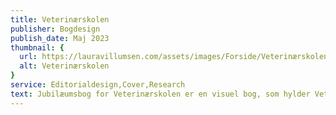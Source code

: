 ```yaml
---
title: Veterinærskolen
publisher: Bogdesign
publish_date: Maj 2023
thumbnail: {
  url: https://lauravillumsen.com/assets/images/Forside/Veterinærskolen_Forside.jpg,
  alt: Veterinærskolen
}
service: Editorialdesign,Cover,Research
text: Jubilæumsbog for Veterinærskolen er en visuel bog, som hylder Veterinærskolens 250-års fødselsdag. Bogen blev designet i forbindelse med et skoleprojekt på Danmarks Medie- og Journalisthøjskole. Bogens indhold er designet efter dansk og engelsk sprog, hvor sprogene er blevet differentieret med forskellige skrifttyper serif og sans serif. Bogen er præget af smukke og interessante fotos af Jens Wejs. Omslaget er pyntet med siametiske grise og en lysegrøn farve, som skal give illusionen af knogler. Snitfarven komplimenterer den grønne farve og skal symbolisere blod. Bogen er sat med skrifttyperne Neue Haas Grotesk og Loretta VF.
---
```


<img src="" alt="">